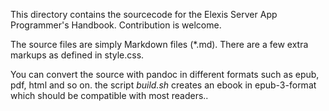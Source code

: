 This directory contains the sourcecode for the Elexis Server App Programmer's Handbook. Contribution is welcome.

The source files are simply Markdown files (*.md). There are a few extra markups as defined in style.css.

You can convert the source with pandoc in different formats such as epub, pdf, html and so on. the script *build.sh* creates an ebook in epub-3-format which should be compatible with most readers..
